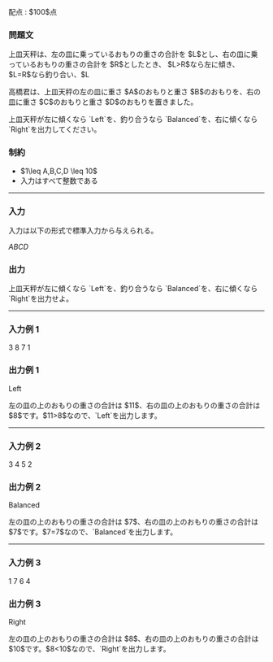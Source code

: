 
<div>

<span>

<span>

<p>
配点 : $100$点
</p>

<div>

<section>

### **問題文**

<p>
上皿天秤は、左の皿に乗っているおもりの重さの合計を $L$とし、右の皿に乗っているおもりの重さの合計を $R$としたとき、
$L>R$なら左に傾き、$L=R$なら釣り合い、$L<R$なら右に傾きます。
</p>

<p>
高橋君は、上皿天秤の左の皿に重さ $A$のおもりと重さ $B$のおもりを、右の皿に重さ $C$のおもりと重さ $D$のおもりを置きました。
</p>

<p>
上皿天秤が左に傾くなら `Left`を、釣り合うなら `Balanced`を、右に傾くなら `Right`を出力してください。
</p>

</section>

</div>

<div>

<section>

### **制約**

<ul>

<li>
$1\leq A,B,C,D \leq 10$
</li>

<li>
入力はすべて整数である
</li>

</ul>

</section>

</div>

---

<div>

<div>

<section>

### **入力**

<p>
入力は以下の形式で標準入力から与えられる。
</p>

<div>

$A$$B$$C$$D$
</div>

</section>

</div>

<div>

<section>

### **出力**

<p>
上皿天秤が左に傾くなら `Left`を、釣り合うなら `Balanced`を、右に傾くなら `Right`を出力せよ。
</p>

</section>

</div>

</div>

---

<div>

<section>

### **入力例 1**

<div>

3 8 7 1

</div>

</section>

</div>

<div>

<section>

### **出力例 1**

<div>

Left

</div>

<p>
左の皿の上のおもりの重さの合計は $11$、右の皿の上のおもりの重さの合計は $8$です。$11>8$なので、`Left`を出力します。
</p>

</section>

</div>

---

<div>

<section>

### **入力例 2**

<div>

3 4 5 2

</div>

</section>

</div>

<div>

<section>

### **出力例 2**

<div>

Balanced

</div>

<p>
左の皿の上のおもりの重さの合計は $7$、右の皿の上のおもりの重さの合計は $7$です。$7=7$なので、`Balanced`を出力します。
</p>

</section>

</div>

---

<div>

<section>

### **入力例 3**

<div>

1 7 6 4

</div>

</section>

</div>

<div>

<section>

### **出力例 3**

<div>

Right

</div>

<p>
左の皿の上のおもりの重さの合計は $8$、右の皿の上のおもりの重さの合計は $10$です。$8<10$なので、`Right`を出力します。
</p>

</section>

</div>

</span>

</span>

</div>
